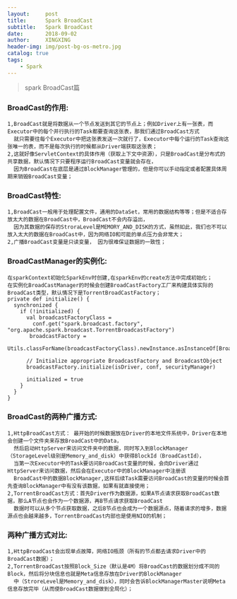 ```yaml
---
layout:     post
title:      Spark BroadCast
subtitle:   Spark BroadCast
date:       2018-09-02
author:     XINGXING
header-img: img/post-bg-os-metro.jpg
catalog: true
tags:
    - Spark
---
```


>
>spark BroadCast篇
> 

### BroadCast的作用:
    1,BroadCast就是将数据从一个节点发送到其它的节点上；例如Driver上有一张表，而Executor中的每个并行执行的Task都要查询这张表，那我们通过BroadCast方式
      就只需要往每个Executor中把这张表发送一次就行了，Executor中每个运行的Task查询这张唯一的表，而不是每次执行的时候都从Driver端获取这张表；
    2,这就好像ServletContext的具体作用（获取上下文中资源），只是BroadCast是分布式的共享数据，默认情况下只要程序运行BroadCast变量就会存在，
      因为BroadCast在底层是通过BlockManager管理的，但是你可以手动指定或者配置具体周期来销毁BroadCast变量；
      
### BroadCast特性:
    1,BroadCast一般用于处理配置文件，通用的DataSet，常用的数据结构等等；但是不适合存放太大的数据在BroadCast中，BroadCast不会内存溢出，
      因为其数据的保存的StroraLevel是MEMORY_AND_DISK的方式，虽然如此，我们也不可以放入太大的数据在BroadCast中，因为网络IO和可能的单点压力会非常大；
    2,广播BroadCast变量是只读变量， 因为很难保证数据的一致性；  

### BroadCastManager的实例化:
    在sparkContext初始化SparkEnv时创建,在sparkEnv的create方法中完成初始化；
    在实例化BroadCastManager的时候会创建BroadCastFactory工厂来构建具体实际的BroadCast类型，默认情况下是TorrentBroadCastFactory；
    private def initialize() {
      synchronized {
        if (!initialized) {
          val broadcastFactoryClass =
            conf.get("spark.broadcast.factory", "org.apache.spark.broadcast.TorrentBroadcastFactory")
           broadcastFactory =
            Utils.classForName(broadcastFactoryClass).newInstance.asInstanceOf[BroadcastFactory]

          // Initialize appropriate BroadcastFactory and BroadcastObject
          broadcastFactory.initialize(isDriver, conf, securityManager)

          initialized = true
        }
      }
    }
    

### BroadCast的两种广播方式:
    1,HttpBroadCast方式： 最开始的时候数据放在Driver的本地文件系统中，Driver在本地会创建一个文件夹来存放BroadCast中的Data，
      然后启动HttpServer来访问文件夹中的数据，同时写入到BlockManager（StorageLevel级别是Memory_and_disk）中获得BlockId（BroadCastId），
      当第一次Executor中的Task要访问BroadCast变量的时候，会向Driver通过HttpServer来访问数据，然后会在Executor中的BlockManager中注册该
      BroadCast中的数据BlockManager,这样后续Task需要访问BroadCast的变量的时候会首先查询BlockManager中有没有该数据，如果有就直接使用；
    2,TorrentBroadCast方式：首先Driver作为数据源，如果A节点请求获取BroadCast数据，那么A节点也会作为一个数据源，再B节点请求获取BroadCast
      数据时可以从多个节点获取数据，之后B节点也会成为一个数据源点，随着请求的增多，数据源点也会越来越多，TorrentBroadCast内部也是使用NIO的机制；

### 两种广播方式对比:
    1,HttpBroadCast会出现单点故障，网络IO瓶颈（所有的节点都去请求Driver中的BroadCast数据）；
    2,TorrentBroadCast按照Block_Size（默认是4M）将BroadCast的数据划分成不同的Block，然后将分块信息也就是Meta信息存放在Driver的BlockManager
      中（StroreLevel是Memory_and_disk），同时会告诉BlockManagerMaster说明Meta信息存放完毕（从而使BroadCast数据做到全局化）；
      
      
      
      
      
      

